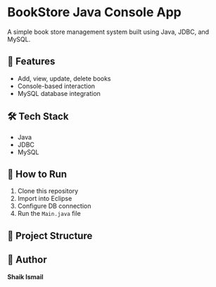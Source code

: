 # BookStore Java Console App

A simple book store management system built using Java, JDBC, and MySQL.

## 📌 Features
- Add, view, update, delete books
- Console-based interaction
- MySQL database integration

## 🛠 Tech Stack
- Java
- JDBC
- MySQL

## 🚀 How to Run
1. Clone this repository
2. Import into Eclipse
3. Configure DB connection
4. Run the `Main.java` file

## 📂 Project Structure

## 🙌 Author
**Shaik Ismail**
